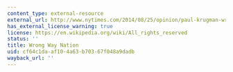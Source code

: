 ```yaml
---
content_type: external-resource
external_url: http://www.nytimes.com/2014/08/25/opinion/paul-krugman-wrong-way-nation.html
has_external_license_warning: true
license: https://en.wikipedia.org/wiki/All_rights_reserved
status: ''
title: Wrong Way Nation
uid: cf64c1da-af10-4a63-b703-67f048a9dadb
wayback_url: ''
---
```


